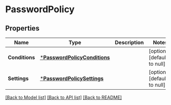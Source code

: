 # PasswordPolicy

## Properties
Name | Type | Description | Notes
------------ | ------------- | ------------- | -------------
**Conditions** | [***PasswordPolicyConditions**](PasswordPolicyConditions.md) |  | [optional] [default to null]
**Settings** | [***PasswordPolicySettings**](PasswordPolicySettings.md) |  | [optional] [default to null]

[[Back to Model list]](../README.md#documentation-for-models) [[Back to API list]](../README.md#documentation-for-api-endpoints) [[Back to README]](../README.md)

